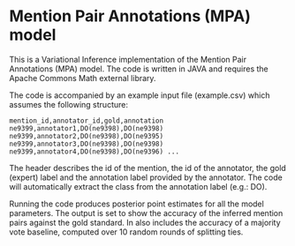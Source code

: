 # Mention Pair Annotations (MPA) model

This is a Variational Inference implementation of the Mention Pair Annotations (MPA) model.
The code is written in JAVA and requires the Apache Commons Math external library.

The code is accompanied by an example input file (example.csv) which assumes the following structure:

`mention_id,annotator_id,gold,annotation
ne9399,annotator1,DO(ne9398),DO(ne9398)
ne9399,annotator2,DO(ne9398),DO(ne9395)
ne9399,annotator3,DO(ne9398),DO(ne9398)
ne9399,annotator4,DO(ne9398),DO(ne9396)
...`

The header describes the id of the mention, the id of the annotator, the gold (expert) label and the annotation label provided by the annotator. The code will automatically extract the class from the annotation label (e.g.: DO).

Running the code produces posterior point estimates for all the model parameters. The output is set to show the accuracy of the inferred mention pairs against the gold standard. In also includes the accuracy of a majority vote baseline, computed over 10 random rounds of splitting ties.
